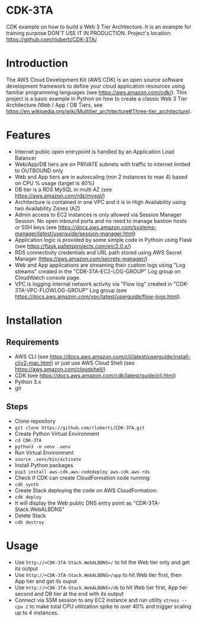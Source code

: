# CDK-3TA
CDK example on how to build a Web 3 Tier Architecture.
It is an example for training purpose DON'T USE IT IN PRODUCTION.
Project's location: https://github.com/rluberti/CDK-3TA/

# Introduction

The AWS Cloud Development Kit (AWS CDK) is an open source software development framework to define your cloud application resources using familiar programming languages (see https://aws.amazon.com/cdk/).
This project is a basic example in Python on how to create a classic Web 3 Tier Architecture (Web / App / DB Tiers, see https://en.wikipedia.org/wiki/Multitier_architecture#Three-tier_architecture).

# Features

- Internet public open entrypoint is handled by an Application Load Balancer
- Web/App/DB tiers are on PRIVATE subnets with traffic to internet limited to OUTBOUND only
- Web and App tiers are in autoscaling (min 2 instances to max 4) based on CPU % usage (target is 40%)
- DB tier is a RDS MySQL in multi AZ (see https://aws.amazon.com/rds/mysql/)
- Architecture is contained in one VPC and it is in High Availability using two Availability Zones (AZ)
- Admin access to EC2 instances is only allowed via Session Manager Session. No open inbound ports and no need to manage bastion hosts or SSH keys (see https://docs.aws.amazon.com/systems-manager/latest/userguide/session-manager.html)
- Application logic is provided by some simple code in Pythoin using Flask (see https://flask.palletsprojects.com/en/2.0.x/)
- RDS connectivity credentials and URL path stored using AWS Secret Manager (https://aws.amazon.com/secrets-manager/)
- Web and App applications are streaming their custom logs using "Log streams" created in the "CDK-3TA-EC2-LOG-GROUP" Log group on CloudWatch console page.
- VPC is logging internal network activity via "Flow log" created in "CDK-3TA-VPC-FLOWLOG-GROUP" Log group (see https://docs.aws.amazon.com/vpc/latest/userguide/flow-logs.html).


# Installation

## Requirements
- AWS CLI (see https://docs.aws.amazon.com/cli/latest/userguide/install-cliv2-mac.html) or just use AWS Cloud Shell (see https://aws.amazon.com/cloudshell/)
- CDK (see https://docs.aws.amazon.com/cdk/latest/guide/cli.html)
- Python 3.x 
- git
## Steps
- Clone repository
- `git clone https://github.com/rluberti/CDK-3TA.git`
- Create Python Virtual Environment
- `cd CDK-3TA`
- `python3 -m venv .venv`
- Run Virtual Environment
- `source .venv/bin/activate`
- Install Python packages
- `pip3 install aws-cdk.aws-codedeploy aws-cdk.aws-rds`
- Check if CDK can create CloudFormation code running:
- `cdk synth`
- Create Stack deploying the code on AWS CloudFormation:
- `cdk deploy`
- It will display the Web public DNS entry point as "CDK-3TA-Stack.WebALBDNS"
- Delete Stack
- `cdk destroy`



# Usage
- Use `http://<CDK-3TA-Stack.WebALBDNS>/` to hit the Web tier only and get its output
- Use `http://<CDK-3TA-Stack.WebALBDNS>/app` to hit Web tier first, then App tier and get its ouput
- Use `http://<CDK-3TA-Stack.WebALBDNS>/db` to hit Web tier first, App tier second and DB tier at the 
end with its output
- Connect via SSM session to any EC2 instance and run utility `stress --cpu 2` to make total CPU utilization spike to over 40% and trigger scaling up to 4 instances. 



